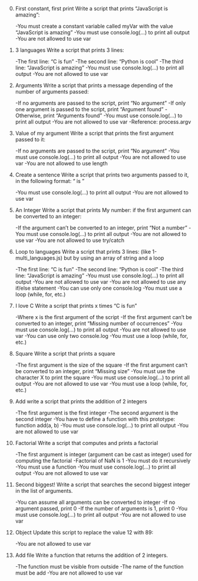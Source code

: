 0. First constant, first print
Write a script that prints “JavaScript is amazing”:

	-You must create a constant variable called myVar with the value “JavaScript is amazing”
	-You must use console.log(...) to print all output
	-You are not allowed to use var

    
1. 3 languages
Write a script that prints 3 lines:

	-The first line: “C is fun”
	-The second line: “Python is cool”
	-The third line: “JavaScript is amazing”
	-You must use console.log(...) to print all output
	-You are not allowed to use var

    
2. Arguments
Write a script that prints a message depending of the number of arguments passed:

	-If no arguments are passed to the script, print “No argument”
	-If only one argument is passed to the script, print “Argument found”
	-Otherwise, print “Arguments found”
	-You must use console.log(...) to print all output
	-You are not allowed to use var
	-Reference: process.argv


    
3. Value of my argument
Write a script that prints the first argument passed to it:

	-If no arguments are passed to the script, print “No argument”
	-You must use console.log(...) to print all output
	-You are not allowed to use var
	-You are not allowed to use length

    
4. Create a sentence
Write a script that prints two arguments passed to it, in the following format: “ is ”

	-You must use console.log(...) to print all output
	-You are not allowed to use var

    
5. An Integer
Write a script that prints My number: <first argument converted in integer> if the first argument can be converted to an integer:

	-If the argument can’t be converted to an integer, print “Not a number”
	-You must use console.log(...) to print all output
	-You are not allowed to use var
	-You are not allowed to use try/catch

    
6. Loop to languages
Write a script that prints 3 lines: (like 1-multi_languages.js) but by using an array of string and a loop

	-The first line: “C is fun”
	-The second line: “Python is cool”
	-The third line: “JavaScript is amazing”
	-You must use console.log(...) to print all output
	-You are not allowed to use var
	-You are not allowed to use any if/else statement
	-You can use only one console.log
	-You must use a loop (while, for, etc.)

    
7. I love C
Write a script that prints x times “C is fun”

	-Where x is the first argument of the script
	-If the first argument can’t be converted to an integer, print “Missing number of occurrences”
	-You must use console.log(...) to print all output
	-You are not allowed to use var
	-You can use only two console.log
	-You must use a loop (while, for, etc.)
   

8. Square
Write a script that prints a square

	-The first argument is the size of the square
	-If the first argument can’t be converted to an integer, print “Missing size”
	-You must use the character X to print the square
	-You must use console.log(...) to print all output
	-You are not allowed to use var
	-You must use a loop (while, for, etc.)


    
9. Add
write a script that prints the addition of 2 integers

	-The first argument is the first integer
	-The second argument is the second integer
	-You have to define a function with this prototype: function add(a, b)
	-You must use console.log(...) to print all output
	-You are not allowed to use var


    
10. Factorial
Write a script that computes and prints a factorial

	-The first argument is integer (argument can be cast as integer) used for computing the factorial
	-Factorial of NaN is 1
	-You must do it recursively
	-You must use a function
	-You must use console.log(...) to print all output
	-You are not allowed to use var


    
11. Second biggest!
Write a script that searches the second biggest integer in the list of arguments.

	-You can assume all arguments can be converted to integer
	-If no argument passed, print 0
	-If the number of arguments is 1, print 0
	-You must use console.log(...) to print all output
	-You are not allowed to use var


    
12. Object
Update this script to replace the value 12 with 89:

	-You are not allowed to use var

    
13. Add file
Write a function that returns the addition of 2 integers.

	-The function must be visible from outside
	-The name of the function must be add
	-You are not allowed to use var

